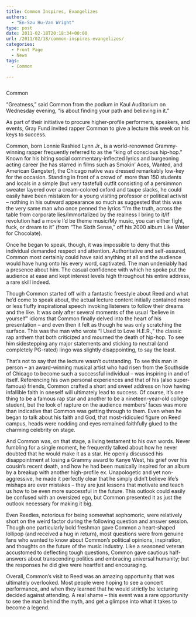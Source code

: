 ```yaml
---
title: Common Inspires, Evangelizes
authors: 
  - "En-Szu Hu-Van Wright"
type: post
date: 2011-02-18T20:18:34+00:00
url: /2011/02/18/common-inspires-evangelizes/
categories:
  - Front Page
  - News
tags:
  - Common

---
```

<div id="attachment_614" style="width: 243px" class="wp-caption alignleft">
  <a href="https://i2.wp.com/www.reedquest.org/wp-content/uploads/2011/02/common.jpg"><img class="size-full wp-image-614" title="common" src="https://i2.wp.com/www.reedquest.org/wp-content/uploads/2011/02/common.jpg?resize=233%2C188" alt="" data-recalc-dims="1" /></a>
  
  <p class="wp-caption-text">
    Common
  </p>
</div>

“Greatness,” said Common from the podium in Kaul Auditorium on Wednesday evening, “is about finding your path and believing in it.”

As part of their initiative to procure higher-profile performers, speakers, and events, Gray Fund invited rapper Common to give a lecture this week on his keys to success.

Common, born Lonnie Rashied Lynn Jr., is a world-renowned Grammy-winning rapper frequently referred to as the “king of conscious hip-hop.” Known for his biting social commentary-inflected lyrics and burgeoning acting career (he has starred in films such as Smokin’ Aces, Wanted, and American Gangster), the Chicago native was dressed remarkably low-key for the occasion. Standing in front of a crowd of  more than 150 students and locals in a simple (but very tasteful) outfit consisting of a persimmon sweater layered over a cream-colored oxford and taupe slacks, he could easily have been mistaken for a young visiting professor or political activist – nothing in his outward appearance so much as suggested that this was the very same man who once penned the lyrics “I’m the truth, across the table from corporate lies/Immortalized by the realness I bring to it/If revolution had a movie I’d be theme music/My music, you can either fight, fuck, or dream to it” (from “The Sixth Sense,” off his 2000 album Like Water for Chocolate).

Once he began to speak, though, it was impossible to deny that this individual demanded respect and attention. Authoritative and self-assured, Common most certainly could have said anything at all and the audience would have hung onto his every word, captivated. The man undeniably had a presence about him. The casual confidence with which he spoke put the audience at ease and kept interest levels high throughout his entire address, a rare skill indeed.

Though Common started off with a fantastic freestyle about Reed and what he’d come to speak about, the actual lecture content initially contained more or less fluffy inspirational speech invoking listeners to follow their dreams and the like. It was only after several moments of the usual “believe in yourself” idioms that Common finally delved into the heart of his presentation – and even then it felt as though he was only scratching the surface. This was the man who wrote “I Used to Love H.E.R.,” the classic rap anthem that both criticized and mourned the death of hip-hop. To see him sidestepping any major statements and sticking to neutral (and completely PG-rated) lingo was slightly disappointing, to say the least.

That’s not to say that the lecture wasn’t outstanding. To see this man in person – an award-winning musical artist who had risen from the Southside of Chicago to become such a successful individual – was inspiring in and of itself. Referencing his own personal experiences and that of his (also super-famous) friends, Common crafted a short and sweet address on how having infallible faith in oneself will ultimately lead to success. Of course, it’s one thing to be a famous rap star and another to be a nineteen-year-old college student, but the look of rapture on the audience members’ faces was more than indicative that Common was getting through to them. Even when he began to talk about his faith and God, that most-ridiculed figure on Reed campus, heads were nodding and eyes remained faithfully glued to the charming celebrity on stage.

And Common was, on that stage, a living testament to his own words. Never fumbling for a single moment, he frequently talked about how he never doubted that he would make it as a star. He openly discussed his disappointment at losing a Grammy award to Kanye West, his grief over his cousin’s recent death, and how he had been musically inspired for an album by a breakup with another high-profile ex. Unapologetic and yet non-aggressive, he made it perfectly clear that he simply didn’t believe life’s mishaps are ever mistakes – they are just lessons that motivate and teach us how to be even more successful in the future. This outlook could easily be confused with an oversized ego, but Common presented it as just the outlook necessary for making it big.

Even Reedies, notorious for being somewhat sophomoric, were relatively short on the weird factor during the following question and answer session. Though one particularly bold freshman gave Common a heart-shaped lollipop (and received a hug in return), most questions were from genuine fans who wanted to know about Common’s political opinions, inspiration, and thoughts on the future of the music industry. Like a seasoned veteran accustomed to deflecting tough questions, Common gave cautious half-answers about transcending politics and embracing universal humanity; but the responses he did give were heartfelt and encouraging.

Overall, Common’s visit to Reed was an amazing opportunity that was ultimately overlooked. Most people were hoping to see a concert performance, and when they learned that he would strictly be lecturing decided against attending. A real shame – this event was a rare opportunity to see the man behind the myth, and get a glimpse into what it takes to become a legend.
